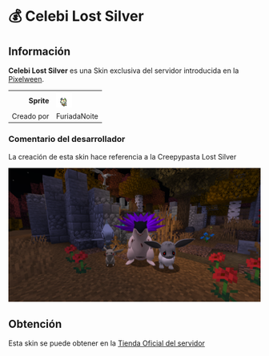 # 💰 Celebi Lost Silver

## Información

**Celebi Lost Silver** es una Skin exclusiva del servidor introducida en la [Pixelween](./).

|||
| ------------------------------: | -------------------------------------------------------------------------------------------------------------------------------------- |
|                      **Sprite** | ![Sprite de Celebi Lost Silver](../../images/pokemon/pixelween/ls4-sprite.png)                                                          |                                                                                                             |
|                      Creado por | FuriadaNoite                                                                                                                 |


### Comentario del desarrollador
La creación de esta skin hace referencia a la Creepypasta Lost Silver

![Vistazo en el juego a Celebi Lost Silver](../../images/pokemon/pixelween/lostsilver-preview.png)

## Obtención

Esta skin se puede obtener en la [Tienda Oficial del servidor](https://tienda.mundopixelnet.com/category/servidor-escarlata-1)
